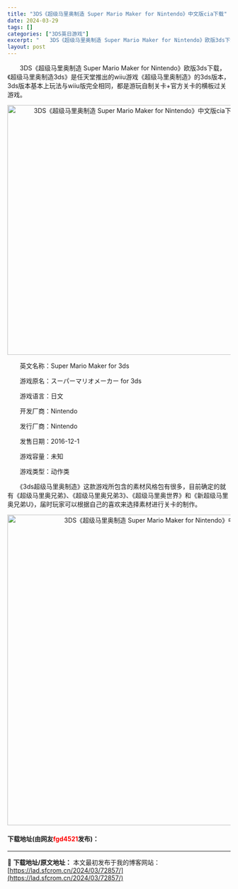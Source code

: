 ```yaml
---
title: "3DS《超级马里奥制造 Super Mario Maker for Nintendo》中文版cia下载"
date: 2024-03-29
tags: []
categories: ["3DS英日游戏"]
excerpt: "　　3DS《超级马里奥制造 Super Mario Maker for Nintendo》欧版3ds下载，《超级马里奥制造3ds》是任天堂推出的wiiu游戏《超级马里奥制造》的3ds版本，3ds版本基本上玩法与wiiu版完全相同，都是游玩自制关卡+官方关卡的横板过关游戏。 　　英文名称：Super &hellip;"
layout: post
---
```


 <p>　　3DS《超级马里奥制造 Super Mario Maker for Nintendo》欧版3ds下载，《超级马里奥制造3ds》是任天堂推出的wiiu游戏《超级马里奥制造》的3ds版本，3ds版本基本上玩法与wiiu版完全相同，都是游玩自制关卡+官方关卡的横板过关游戏。</p> <p align="center"><img align="" border="0" src="https://lad.sfcrom.cn/wp-content/uploads/2024/03/20240329_6606322ff33ab.jpg" width="563" alt="3DS《超级马里奥制造 Super Mario Maker for Nintendo》中文版cia下载" /></p> <p>　　英文名称：Super Mario Maker for 3ds</p> <p>　　游戏原名：スーパーマリオメーカー for 3ds</p> <p>　　游戏语言：日文</p> <p>　　开发厂商：Nintendo</p> <p>　　发行厂商：Nintendo</p> <p>　　发售日期：2016-12-1</p> <p>　　游戏容量：未知</p> <p>　　游戏类型：动作类</p> <p>　　《3ds超级马里奥制造》这款游戏所包含的素材风格包有很多，目前确定的就有《超级马里奥兄弟》、《超级马里奥兄弟3》、《超级马里奥世界》和《新超级马里奥兄弟U》，届时玩家可以根据自己的喜欢来选择素材进行关卡的制作。</p> <p align="center"><img align="" border="0" src="https://lad.sfcrom.cn/wp-content/uploads/2024/03/20240329_660632307350b.jpg" width="700" alt="3DS《超级马里奥制造 Super Mario Maker for Nintendo》中文版cia下载" /></p> <p><h4>下载地址(由网友<font color="red">fgd4521</font>发布)：</h4></p> 

---
📖 **下载地址/原文地址：** 本文最初发布于我的博客网站：[https://lad.sfcrom.cn/2024/03/72857/](https://lad.sfcrom.cn/2024/03/72857/)
